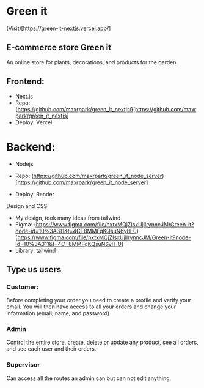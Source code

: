 # Green it

(Visit)[https://green-it-nextjs.vercel.app/]

## E-commerce store Green it

An online store for plants, decorations, and products for the garden.

## Frontend:

- Next.js
- Repo: (https://github.com/maxrpark/green_it_nextjs9[https://github.com/maxrpark/green_it_nextjs]
- Deploy: Vercel

# Backend:

- Nodejs
- Repo: (https://github.com/maxrpark/green_it_node_server)[https://github.com/maxrpark/green_it_node_server]

- Deploy: Render

Design and CSS:

- My design, took many ideas from tailwind
- Figma: (https://www.figma.com/file/nxtxMQjZIsxUjlIrynncJM/Green-it?node-id=10%3A311&t=4CT8MMFqKQsuN6yH-0)[https://www.figma.com/file/nxtxMQjZIsxUjlIrynncJM/Green-it?node-id=10%3A311&t=4CT8MMFqKQsuN6yH-0]
- Library: tailwind

## Type us users

### Customer:

Before completing your order you need to create a profile and verify your email.
You will then have access to all your orders and change your information (email, name, and password)

### Admin

Control the entire store, create, delete or update any product, see all orders, and see each user and their orders.

### Supervisor

Can access all the routes an admin can but can not edit anything.
